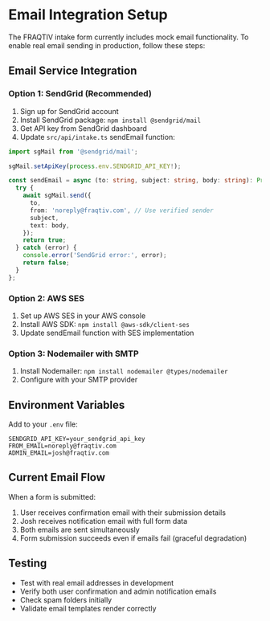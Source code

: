 # Email Integration Setup

The FRAQTIV intake form currently includes mock email functionality. To enable real email sending in production, follow these steps:

## Email Service Integration

### Option 1: SendGrid (Recommended)
1. Sign up for SendGrid account
2. Install SendGrid package: `npm install @sendgrid/mail`
3. Get API key from SendGrid dashboard
4. Update `src/api/intake.ts` sendEmail function:

```typescript
import sgMail from '@sendgrid/mail';

sgMail.setApiKey(process.env.SENDGRID_API_KEY!);

const sendEmail = async (to: string, subject: string, body: string): Promise<boolean> => {
  try {
    await sgMail.send({
      to,
      from: 'noreply@fraqtiv.com', // Use verified sender
      subject,
      text: body,
    });
    return true;
  } catch (error) {
    console.error('SendGrid error:', error);
    return false;
  }
};
```

### Option 2: AWS SES
1. Set up AWS SES in your AWS console
2. Install AWS SDK: `npm install @aws-sdk/client-ses`
3. Update sendEmail function with SES implementation

### Option 3: Nodemailer with SMTP
1. Install Nodemailer: `npm install nodemailer @types/nodemailer`
2. Configure with your SMTP provider

## Environment Variables
Add to your `.env` file:
```
SENDGRID_API_KEY=your_sendgrid_api_key
FROM_EMAIL=noreply@fraqtiv.com
ADMIN_EMAIL=josh@fraqtiv.com
```

## Current Email Flow
When a form is submitted:
1. User receives confirmation email with their submission details
2. Josh receives notification email with full form data
3. Both emails are sent simultaneously
4. Form submission succeeds even if emails fail (graceful degradation)

## Testing
- Test with real email addresses in development
- Verify both user confirmation and admin notification emails
- Check spam folders initially
- Validate email templates render correctly 